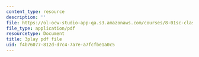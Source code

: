 ```yaml
---
content_type: resource
description: ''
file: https://ol-ocw-studio-app-qa.s3.amazonaws.com/courses/8-01sc-classical-mechanics-fall-2016/f4b76077812dd7c47a7ea7fcfbe1a0c5_2guwjwIHmGg.pdf
file_type: application/pdf
resourcetype: Document
title: 3play pdf file
uid: f4b76077-812d-d7c4-7a7e-a7fcfbe1a0c5
---
```

